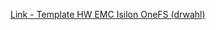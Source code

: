 [Link - Template HW EMC Isilon OneFS (drwahl)](https://github.com/drwahl/zabbix_templates/tree/master/onefs)
